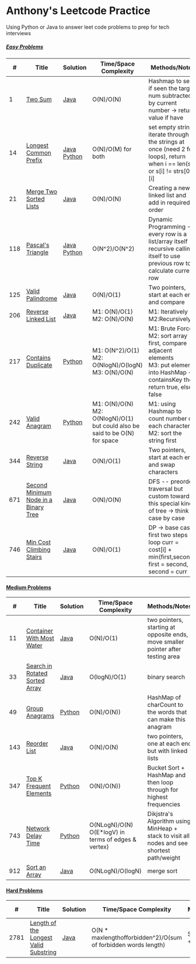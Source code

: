 # Anthony's Leetcode Practice
Using Python or Java to answer leet code problems to prep for tech interviews

##### [Easy Problems]()
| # | Title | Solution | Time/Space Complexity | Methods/Notes | Date Completed | 
|---| -------- | ------------------ | --------------------------- | ------------- | -------------- |
|1| [Two Sum](https://leetcode.com/problems/two-sum/) | [Java](https://github.com/wena04/Leetcode/blob/85690f34068e4a91391a4766db8b6690bee7c1bc/Leetcode%201%20--%20Two%20Sum/Leetcode%201%20--%20Two%20Sum.java)| O(N)/O(N) | Hashmap to see if seen the target num subtracted by current number -> return value if have |May 25, 2024| 
|14| [Longest Common Prefix](https://leetcode.com/problems/longest-common-prefix/) | [Java](https://github.com/wena04/Leetcode/blob/d7d27ac71b70f7d9566ab615afac84129685606f/Leetcode%2014%20--%20Longest%20Common%20Prefix/Leetcode%2014%20--%20Longest%20Common%20Prefix.java) [Python](https://github.com/wena04/Leetcode/blob/d7d27ac71b70f7d9566ab615afac84129685606f/Leetcode%2014%20--%20Longest%20Common%20Prefix/Leetcode%2014%20--%20Longest%20Common%20Prefix.py)| O(N)/O(M) for both | set empty string, iterate through all the strings at once (need 2 for loops), return when i == len(s) or s[i] != strs[0][i] |Apirl 04, 2024| 
|21| [Merge Two Sorted Lists](https://leetcode.com/problems/merge-two-sorted-lists/) | [Java](https://github.com/wena04/Leetcode/blob/b86a4a8a5d60a20c9d690f86488c714728fabdbb/Leetcode%2021%20--%20Merge%20Two%20Sorted%20Lists/Leetcode%2021%20--%20Merge%20Two%20Sorted%20Lists.java)| O(N)/O(N) | Creating a new linked list and add in required order |June 5, 2024| 
|118| [Pascal's Triangle](https://leetcode.com/problems/pascals-triangle/) | [Java](https://github.com/wena04/Leetcode/blob/0f886acbbdd7f63a668f7f362e996e2a221e7a60/Leetcode%20118%20--%20Pascal's%20Triangle/Leetcode%20118%20--%20Pascal's%20Triangle.java) [Python](https://github.com/wena04/Leetcode/blob/0f886acbbdd7f63a668f7f362e996e2a221e7a60/Leetcode%20118%20--%20Pascal's%20Triangle/Leetcode%20118%20--%20Pascal's%20Triangle.py)| O(N^2)/O(N^2) | Dynamic Programming -> every row is a list/array itself -> recursive calling itself to use previous row to calculate current row |May 25, 2024| 
|125| [Valid Palindrome](https://leetcode.com/problems/valid-palindrome/) | [Java](https://github.com/wena04/Leetcode/blob/615f8d3e3d71137c1b9c9304021fea3aa508f1c2/Leetcode%20125%20--%20Valid%20Palindrome/Leetcode%20125%20--%20Valid%20Palindrome.java)| O(N)/O(1) | Two pointers, start at each end and compare |June 1, 2024|
|206| [Reverse Linked List](https://leetcode.com/problems/reverse-linked-list/) | [Java](https://github.com/wena04/Leetcode/blob/57750bb93b793972848a5edd7cabee47abb26b7e/Leetcode%20206%20--%20Reverse%20Linked%20List/Leetcode%20206%20--%20Reverse%20Linked%20List.java)|M1: O(N)/O(1)</br>M2: O(N)/O(N) | M1: Iteratively M2:Recursively|June 5, 2024|
|217| [Contains Duplicate](https://leetcode.com/problems/contains-duplicate/) | [Python](https://github.com/wena04/Leetcode/blob/21fb0a11987884bcb72061829a3f64b7200e2867/Leetcode%20217%20--%20Contains%20Duplicate/Leetcode%20217%20--Contains%20Duplicate.py) | M1: O(N^2)/O(1)</br>M2: O(NlogN)/O(logN) </br>M3: O(N)/O(N) | M1: Brute Force</br>M2: sort array first, compare adjacent elements</br>M3: put elements into HashMap -> containsKey then return true, else false |May 25, 2024| 
|242| [Valid Anagram](https://leetcode.com/problems/valid-anagram/) | [Python](https://github.com/wena04/Leetcode/blob/a7b6ea54422b61773663b1f7c8b500a287e663c8/Leetcode%20242%20--%20Valid%20Anagram/Leetcode%20%20242%20--%20Valid%20Anagram.py) |M1: O(N)/O(N)</br>M2: O(NlogN)/O(1) but could also be said to be O(N) for space | M1: using Hashmap to count number of each character</br>M2: sort the string first|May 26, 2024| 
|344| [Reverse String](https://leetcode.com/problems/reverse-string/) | [Java](https://github.com/wena04/Leetcode/blob/bf3ba0e8718563c85e0ecd57c1c642400d2d659e/Leetcode%20344%20--%20Reverse%20String/Leetcode%20344%20--%20Reverse%20String.java)| O(N)/O(1) | Two pointers, start at each end and swap characters |June 1, 2024|
|671| [Second Minimum Node in a Binary Tree](https://leetcode.com/problems/second-minimum-node-in-a-binary-tree/) | [Java](https://github.com/wena04/Leetcode/blob/eb8b1b9897cdf58470cc669e66d36f331f3263c4/Leetcode%20671%20--%20Second%20Minimum%20Node%20In%20a%20Binary%20Tree/Leetcode%20671%20--%20671.%20Second%20Minimum%20Node%20In%20a%20Binary%20Tree.java) | O(N)/O(N) | DFS -- preorder traversal but custom towards this special kind of tree -> think case by case |Apirl 23, 2024| 
|746| [Min Cost Climbing Stairs](https://leetcode.com/problems/min-cost-climbing-stairs/) | [Java](https://github.com/wena04/Leetcode/blob/5cd08b86d8bfcaf7967f6ac85c8b778138783c5e/Leetcode%20746%20--%20Min%20Cost%20Climbing%20Stairs/Leetcode%20746%20--%20Min%20Cost%20Climbing%20Stairs.java) | O(N)/O(1) | DP -> base case first two steps -> loop curr = cost[i] + min(first,second), first = second, second = curr |Apirl 20, 2024| 


#### [Medium Problems]()
| # | Title | Solution | Time/Space Complexity | Methods/Notes | Date Completed | 
|---| -------- | ------------------ | --------------------------- | ------------- | -------------- |
|11| [Container With Most Water](https://leetcode.com/problems/container-with-most-water/) | [Java](https://github.com/wena04/Leetcode/blob/1d4575e478cc6efd8e424826d756011f9734050a/Leetcode%2011%20--%20Container%20With%20Most%20Water/Leetcode%2011%20--%20Container%20With%20Most%20Water.java)| O(N)/O(1) | two pointers, starting at opposite ends, move smaller pointer after testing area |June 5, 2024|
|33| [Search in Rotated Sorted Array](https://leetcode.com/problems/search-in-rotated-sorted-array/) | [Java](https://github.com/wena04/Leetcode/blob/f28a79adc3a322eaeaef0ecc35366b11a6dc9e13/Leetcode%2033%20--%20Search%20in%20Rotated%20Sorted%20Array/Leetcode%2033%20--%20Search%20in%20Rotated%20Sorted%20Array.java)| O(logN)/O(1) | binary search |June 5, 2024|
|49| [Group Anagrams](https://leetcode.com/problems/group-anagrams/) | [Python](https://github.com/wena04/Leetcode/blob/198b99ef9fc76843e87d728d52311273d85a36cb/Leetcode%2049%20--%20Group%20Anagram/Leetcode%20%2049%20--%20Group%20Anagrams.py)| O(N)/O(N))| HashMap of charCount to the words that can make this anagram |May 31, 2024|
|143| [Reorder List](https://leetcode.com/problems/reorder-list/) | [Java](https://github.com/wena04/Leetcode/blob/c443da9763b243323cff697282d3000b6b11ef63/Leetcode%20143%20--%20Reorder%20List/Leetcode%20143%20--%20Reorder%20List.java)| O(N)/O(N) | two pointers, one at each end but with linked lists |June 5, 2024|
|347| [Top K Frequent Elements](https://leetcode.com/problems/top-k-frequent-elements/) | [Python](https://github.com/wena04/Leetcode/blob/6bedc0ba8efd3068b09562e237b12184a34d86b8/Leetcode%20347%20--%20Top%20K%20Frequent%20Elements/Leetcode%20347%20--%20Top%20K%20Frequent%20Elements.py)| O(N)/O(N))| Bucket Sort + HashMap and then loop through for highest frequencies |May 31, 2024|
|743| [Network Delay Time](https://leetcode.com/problems/network-delay-time/) | [Python](https://github.com/wena04/Leetcode/blob/41792a606a30dc40266732dbac2d95478525519c/Leetcode%20743%20--%20Network%20Delay%20Times/Leetcode%20%20743%20--%20Network%20Delay%20Time.py)| O(NLogN)/O(N) </br>O(E*logV) in terms of edges & vertex)| Dikjstra's Algorithm using MinHeap + stack to visit all nodes and see shortest path/weight |May 20, 2024|
|912| [Sort an Array](https://leetcode.com/problems/sort-an-array/) | [Java](https://github.com/wena04/Leetcode/blob/6149cfdb9388544b11d4f73c83fc9b003b580925/Leetcode%20912%20--%20Sort%20an%20Array/Leetcode%20912%20--%20Sort%20an%20Array.java)| O(NLogN)/O(logN) | merge sort |May 20, 2024|


#### [Hard Problems]()
| # | Title | Solution | Time/Space Complexity | Methods/Notes | Date Completed | 
|---| ----- | -------- | --------------------- | ------------- | -------------- |
|2781| [Length of the Longest Valid Substring](https://leetcode.com/problems/length-of-the-longest-valid-substring/) | [Java](https://github.com/wena04/Leetcode/blob/a26fd2ec50bb73045b74c9197912f62876b87025/Leetcode%202781%20--%20Length%20of%20the%20Longest%20Valid%20Substring/Leetcode%202781%20--%20Length%20of%20the%20Longest%20Valid%20Substring.java)| O(N * maxlengthofforbidden^2)/O(sum of forbidden words length) | Sliding Window + brute Force |June 1, 2024|
